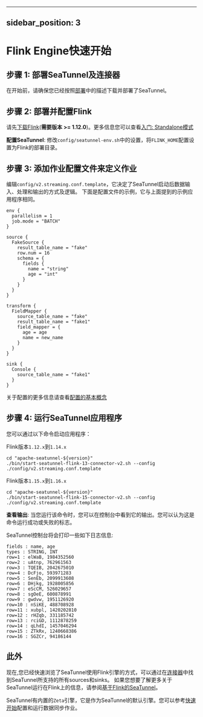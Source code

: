 ---

sidebar_position: 3
-------------------

# Flink Engine快速开始

## 步骤 1: 部署SeaTunnel及连接器

在开始前，请确保您已经按照[部署](deployment.md)中的描述下载并部署了SeaTunnel。

## 步骤 2: 部署并配置Flink

请先[下载Flink](https://flink.apache.org/downloads.html)(**需要版本 >= 1.12.0**)。更多信息您可以查看[入门: Standalone模式](https://nightlies.apache.org/flink/flink-docs-release-1.14/docs/deployment/resource-providers/standalone/overview/)

**配置SeaTunnel**: 修改`config/seatunnel-env.sh`中的设置，将`FLINK_HOME`配置设置为Flink的部署目录。

## 步骤 3: 添加作业配置文件来定义作业

编辑`config/v2.streaming.conf.template`，它决定了SeaTunnel启动后数据输入、处理和输出的方式及逻辑。
下面是配置文件的示例，它与上面提到的示例应用程序相同。

```hocon
env {
  parallelism = 1
  job.mode = "BATCH"
}

source {
  FakeSource {
    result_table_name = "fake"
    row.num = 16
    schema = {
      fields {
        name = "string"
        age = "int"
      }
    }
  }
}

transform {
  FieldMapper {
    source_table_name = "fake"
    result_table_name = "fake1"
    field_mapper = {
      age = age
      name = new_name
    }
  }
}

sink {
  Console {
    source_table_name = "fake1"
  }
}

```

关于配置的更多信息请查看[配置的基本概念](../../concept/config.md)

## 步骤 4: 运行SeaTunnel应用程序

您可以通过以下命令启动应用程序：

Flink版本`1.12.x`到`1.14.x`

```shell
cd "apache-seatunnel-${version}"
./bin/start-seatunnel-flink-13-connector-v2.sh --config ./config/v2.streaming.conf.template
```

Flink版本`1.15.x`到`1.16.x`

```shell
cd "apache-seatunnel-${version}"
./bin/start-seatunnel-flink-15-connector-v2.sh --config ./config/v2.streaming.conf.template
```

**查看输出**: 当您运行该命令时，您可以在控制台中看到它的输出。您可以认为这是命令运行成功或失败的标志。

SeaTunnel控制台将会打印一些如下日志信息:

```shell
fields : name, age
types : STRING, INT
row=1 : elWaB, 1984352560
row=2 : uAtnp, 762961563
row=3 : TQEIB, 2042675010
row=4 : DcFjo, 593971283
row=5 : SenEb, 2099913608
row=6 : DHjkg, 1928005856
row=7 : eScCM, 526029657
row=8 : sgOeE, 600878991
row=9 : gwdvw, 1951126920
row=10 : nSiKE, 488708928
row=11 : xubpl, 1420202810
row=12 : rHZqb, 331185742
row=13 : rciGD, 1112878259
row=14 : qLhdI, 1457046294
row=15 : ZTkRx, 1240668386
row=16 : SGZCr, 94186144
```

## 此外

现在,您已经快速浏览了SeaTunnel使用Flink引擎的方式，可以通过在[连接器](/docs/category/connector-v2)中找到SeaTunnel所支持的所有sources和sinks。
如果您想要了解更多关于SeaTunnel运行在Flink上的信息，请参阅[基于Flink的SeaTunnel](../../other-engine/flink.md)。

SeaTunnel有内置的`Zeta`引擎，它是作为SeaTunnel的默认引擎。您可以参考[快速开始](quick-start-seatunnel-engine.md)配置和运行数据同步作业。
